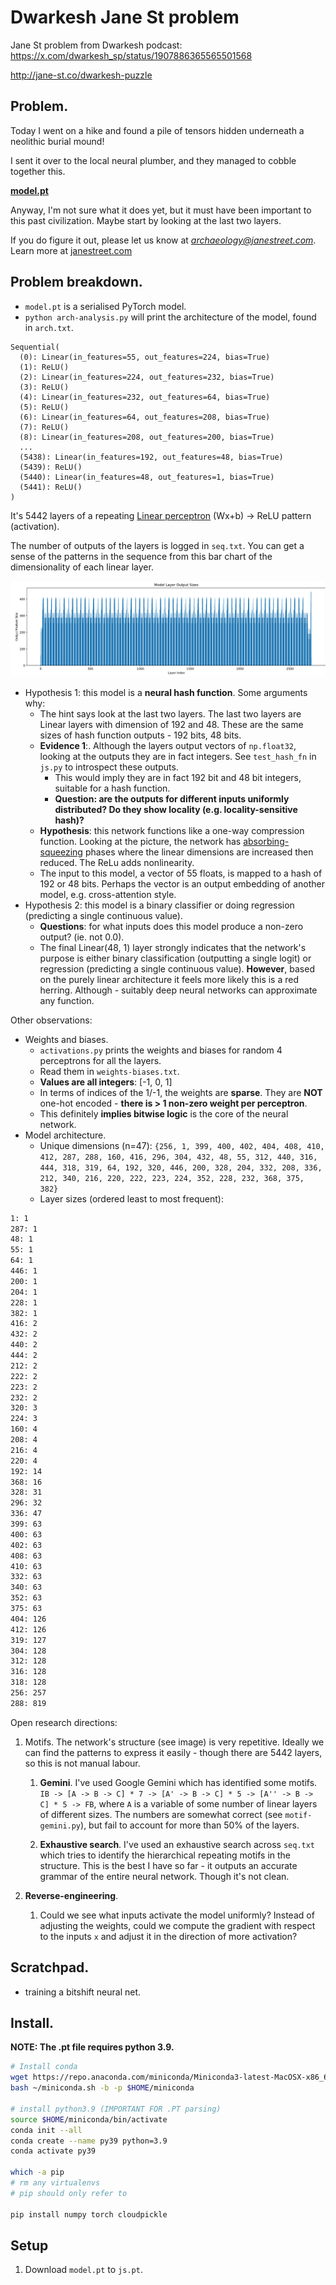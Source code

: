 Dwarkesh Jane St problem
========================

Jane St problem from Dwarkesh podcast: https://x.com/dwarkesh_sp/status/1907886365565501568

http://jane-st.co/dwarkesh-puzzle

## Problem.

Today I went on a hike and found a pile of tensors hidden underneath a neolithic burial mound!
        
I sent it over to the local neural plumber, and they managed to cobble together this.

**[model.pt](https://huggingface.co/jane-street/2025-03-10/tree/main)**
            
Anyway, I'm not sure what it does yet, but it must have been important to this past civilization. 
Maybe start by looking at the last two layers. 

If you do figure it out, please let us know at *archaeology@janestreet.com*.
Learn more at [janestreet.com](https://jane-st.co/3YfP5WK)

## Problem breakdown.

 - `model.pt` is a serialised PyTorch model.
 - `python arch-analysis.py` will print the architecture of the model, found in `arch.txt`.

```
Sequential(
  (0): Linear(in_features=55, out_features=224, bias=True)
  (1): ReLU()
  (2): Linear(in_features=224, out_features=232, bias=True)
  (3): ReLU()
  (4): Linear(in_features=232, out_features=64, bias=True)
  (5): ReLU()
  (6): Linear(in_features=64, out_features=208, bias=True)
  (7): ReLU()
  (8): Linear(in_features=208, out_features=200, bias=True)
  ...
  (5438): Linear(in_features=192, out_features=48, bias=True)
  (5439): ReLU()
  (5440): Linear(in_features=48, out_features=1, bias=True)
  (5441): ReLU()
)
```
 
  It's 5442 layers of a repeating [Linear perceptron](https://en.wikipedia.org/wiki/Perceptron#Definition) (Wx+b) -> ReLU pattern (activation). 
  
  The number of outputs of the layers is logged in `seq.txt`. You can get a sense of the patterns in the sequence from this bar chart of the dimensionality of each linear layer.

 ![alt text](./analysis/arch1.png)
 
 - Hypothesis 1: this model is a **neural hash function**. Some arguments why:
   - The hint says look at the last two layers. The last two layers are Linear layers with dimension of 192 and 48. These are the same sizes of hash function outputs - 192 bits, 48 bits.
   - **Evidence 1**:. Although the layers output vectors of `np.float32`, looking at the outputs they are in fact integers. See `test_hash_fn` in `js.py` to introspect these outputs. 
     - This would imply they are in fact 192 bit and 48 bit integers, suitable for a hash function.
     - **Question: are the outputs for different inputs uniformly distributed? Do they show locality (e.g. locality-sensitive hash)?**
   - **Hypothesis**: this network functions like a one-way compression function. Looking at the picture, the network has [absorbing-squeezing](https://keccak.team/sponge_duplex.html) phases where the linear dimensions are increased then reduced. The ReLu adds nonlinearity.
   - The input to this model, a vector of 55 floats, is mapped to a hash of 192 or 48 bits. Perhaps the vector is an output embedding of another model, e.g. cross-attention style.
 - Hypothesis 2: this model is a binary classifier or doing regression (predicting a single continuous value).
   - **Questions**: for what inputs does this model produce a non-zero output? (ie. not 0.0). 
   - The final Linear(48, 1) layer strongly indicates that the network's purpose is either binary classification (outputting a single logit) or regression (predicting a single continuous value). **However**, based on the purely linear architecture it feels more likely this is a red herring. Although - suitably deep neural networks can approximate any function.

Other observations:

 * Weights and biases.
   * `activations.py` prints the weights and biases for random 4 perceptrons for all the layers.
   * Read them in `weights-biases.txt`.
   * **Values are all integers**: [-1, 0, 1]
   * In terms of indices of the 1/-1, the weights are **sparse**. They are **NOT** one-hot encoded - **there is > 1 non-zero weight per perceptron**. 
   * This definitely **implies bitwise logic** is the core of the neural network.
 * Model architecture.
   * Unique dimensions (n=47): `{256, 1, 399, 400, 402, 404, 408, 410, 412, 287, 288, 160, 416, 296, 304, 432, 48, 55, 312, 440, 316, 444, 318, 319, 64, 192, 320, 446, 200, 328, 204, 332, 208, 336, 212, 340, 216, 220, 222, 223, 224, 352, 228, 232, 368, 375, 382}`
   * Layer sizes (ordered least to most frequent):
```txt
1: 1
287: 1
48: 1
55: 1
64: 1
446: 1
200: 1
204: 1
228: 1
382: 1
416: 2
432: 2
440: 2
444: 2
212: 2
222: 2
223: 2
232: 2
320: 3
224: 3
160: 4
208: 4
216: 4
220: 4
192: 14
368: 16
328: 31
296: 32
336: 47
399: 63
400: 63
402: 63
408: 63
410: 63
332: 63
340: 63
352: 63
375: 63
404: 126
412: 126
319: 127
304: 128
312: 128
316: 128
318: 128
256: 257
288: 819
```

Open research directions:

 1. Motifs. The network's structure (see image) is very repetitive. Ideally we can find the patterns to express it easily - though there are 5442 layers, so this is not manual labour.
    
    1. **Gemini**. I've used Google Gemini which has identified some motifs. `IB -> [A -> B -> C] * 7 -> [A' -> B -> C] * 5 -> [A'' -> B -> C] * 5 -> FB`, where `A` is a variable of some number of linear layers of different sizes. The numbers are somewhat correct (see `motif-gemini.py`), but fail to account for more than 50% of the layers.

    2. **Exhaustive search**. I've used an exhaustive search across `seq.txt` which tries to identify the hierarchical repeating motifs in the structure. This is the best I have so far - it outputs an accurate grammar of the entire neural network. Though it's not clean. 

 2. **Reverse-engineering**. 

    1. Could we see what inputs activate the model uniformly? Instead of adjusting the weights, could we compute the gradient with respect to the inputs `x` and adjust it in the direction of more activation?

## Scratchpad.

 - training a bitshift neural net.

## Install.

**NOTE: The .pt file requires python 3.9.**

```sh
# Install conda
wget https://repo.anaconda.com/miniconda/Miniconda3-latest-MacOSX-x86_64.sh -O ~/miniconda.sh
bash ~/miniconda.sh -b -p $HOME/miniconda

# install python3.9 (IMPORTANT FOR .PT parsing)
source $HOME/miniconda/bin/activate
conda init --all
conda create --name py39 python=3.9
conda activate py39

which -a pip
# rm any virtualenvs
# pip should only refer to 

pip install numpy torch cloudpickle
```

## Setup

1. Download `model.pt` to `js.pt`.

